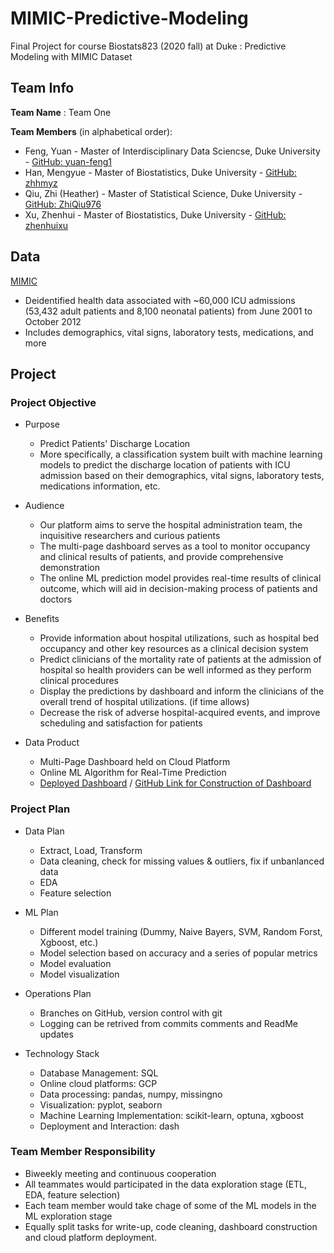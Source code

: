 # MIMIC-Predictive-Modeling

Final Project for course Biostats823 (2020 fall) at Duke : Predictive Modeling with MIMIC Dataset


## Team Info

**Team Name** : Team One

**Team Members** (in alphabetical order):

- Feng, Yuan - Master of Interdisciplinary Data Sciencse, Duke University - [GitHub: yuan-feng1](https://github.com/yuan-feng1)
- Han, Mengyue - Master of Biostatistics, Duke University - [GitHub: zhhmyz](https://github.com/zhhmyz)
- Qiu, Zhi (Heather) - Master of Statistical Science, Duke University - [GitHub: ZhiQiu976](https://github.com/ZhiQiu976)
- Xu, Zhenhui - Master of Biostatistics, Duke University - [GitHub: zhenhuixu](https://github.com/zhenhuixu)


## Data

[MIMIC](https://mimic.physionet.org)
- Deidentified health data associated with ~60,000 ICU admissions (53,432 adult patients and 8,100 neonatal patients) from June 2001 to October 2012
- Includes demographics, vital signs, laboratory tests, medications, and more


## Project

### Project Objective

- Purpose
    * Predict Patients' Discharge Location
    * More specifically, a classification system built with machine learning models to predict the discharge location of patients with ICU admission based on their demographics, vital signs, laboratory tests, medications information, etc.
    
- Audience
    * Our platform aims to serve the hospital administration team, the inquisitive researchers and curious patients
    * The multi-page dashboard serves as a tool to monitor occupancy and clinical results of patients, and provide comprehensive demonstration
    * The online ML prediction model provides real-time results of clinical outcome, which will aid in decision-making process of patients and doctors

- Benefits
    * Provide information about hospital utilizations, such as hospital bed occupancy and other key resources as a clinical decision system
    * Predict clinicians of the mortality rate of patients at the admission of hospital so health providers can be well informed as they perform clinical procedures
    * Display the predictions by dashboard and inform the clinicians of the overall trend of hospital utilizations. (if time allows)
    * Decrease the risk of adverse hospital-acquired events, and improve scheduling and satisfaction for patients
    
- Data Product
    - Multi-Page Dashboard held on Cloud Platform
    - Online ML Algorithm for Real-Time Prediction
    - [Deployed Dashboard](https://bios823-mimic-dashboard.ue.r.appspot.com/) / [GitHub Link for Construction of Dashboard](https://github.com/biostats823-final-project/MIMIC-Dashboard)


### Project Plan

- Data Plan
    - Extract, Load, Transform
    - Data cleaning, check for missing values & outliers, fix if unbanlanced data
    - EDA
    - Feature selection
    
- ML Plan
    - Different model training (Dummy, Naive Bayers, SVM, Random Forst, Xgboost, etc.)
    - Model selection based on accuracy and a series of popular metrics
    - Model evaluation 
    - Model visualization

- Operations Plan
    - Branches on GitHub, version control with git
    - Logging can be retrived from commits comments and ReadMe updates

- Technology Stack
    - Database Management: SQL
    - Online cloud platforms: GCP
    - Data processing: pandas, numpy, missingno
    - Visualization: pyplot, seaborn
    - Machine Learning Implementation: scikit-learn, optuna, xgboost
    - Deployment and Interaction: dash


### Team Member Responsibility

- Biweekly meeting and continuous cooperation
- All teammates would participated in the data exploration stage (ETL, EDA, feature selection)
- Each team member would take chage of some of the ML models in the ML exploration stage
- Equally split tasks for write-up, code cleaning, dashboard construction and cloud platform deployment.






